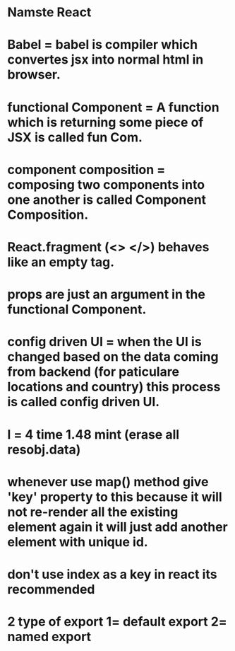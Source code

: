 # Namste React

# Babel = babel is compiler which convertes jsx into normal html in browser.

# functional Component = A function which is returning some piece of JSX is called fun Com.

# component composition = composing two components into one another is called Component Composition.

# React.fragment (<> </>) behaves like an empty tag.

# props are just an argument in the functional Component.

# config driven UI = when the UI is changed based on the data coming from backend (for paticulare locations and country) this process is called config driven UI.

# l = 4 time 1.48 mint (erase all resobj.data)

# whenever use map() method give 'key' property to this because it will not re-render all the existing element again it will just add another element with unique id.

# don't use index as a key in react its recommended

# 2 type of export 1= default export 2= named export
